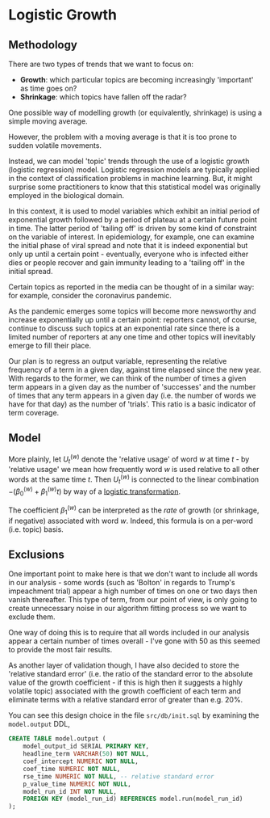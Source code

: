 # Logistic Growth

## Methodology

There are two types of trends that we want to focus on:

* **Growth**: which particular topics are becoming increasingly 'important' as time goes on?
* **Shrinkage**: which topics have fallen off the radar?

One possible way of modelling growth (or equivalently, shrinkage) is using a simple moving average.

However, the problem with a moving average is that it is too prone to sudden volatile movements.

Instead, we can model 'topic' trends through the use of a logistic growth (logistic regression) model. Logistic regression models are typically applied in the context of classification problems in machine learning. But, it might surprise some practitioners to know that this statistical model was originally employed in the biological domain.

In this context, it is used to model variables which exhibit an initial period of exponential growth followed by a period of plateau at a certain future point in time. The latter period of 'tailing off' is driven by some kind of constraint on the variable of interest. In epidemiology, for example, one can examine the initial phase of viral spread and note that it is indeed exponential but only up until a certain point - eventually, everyone who is infected either dies or people recover and gain immunity leading to a 'tailing off' in the initial spread.

Certain topics as reported in the media can be thought of in a similar way: for example, consider the coronavirus pandemic.

As the pandemic emerges some topics will become more newsworthy and increase exponentially up until a certain point: reporters cannot, of course, continue to discuss such topics at an exponential rate since there is a limited number of reporters at any one time and other topics will inevitably emerge to fill their place. 

Our plan is to regress an output variable, representing the relative frequency of a term in a given day, against time elapsed since the new year. With regards to the former, we can think of the number of times a given term appears in a given day as the number of 'successes' and the number of times that any term appears in a given day (i.e. the number of words we have for that day) as the number of 'trials'. This ratio is a basic indicator of term coverage.

## Model

More plainly, let *U*<sub>*t*</sub><sup>(*w*)</sup> denote the 'relative usage' of word *w* at time *t* - by 'relative usage' we mean how frequently word *w* is used relative to all other words at the same time *t*. Then *U*<sub>*t*</sub><sup>(*w*)</sup> is connected to the linear combination −(*β*<sub>0</sub><sup>(*w*)</sup> + *β*<sub>1</sub><sup>(*w*)</sup>*t*) by way of a [logistic transformation](https://en.wikipedia.org/wiki/Logistic_regression#Logistic_model).

The coefficient *β*<sub>1</sub><sup>(*w*)</sup> can be interpreted as the *rate* of growth (or shrinkage, if negative) associated with word *w*. Indeed, this formula is on a per-word (i.e. topic) basis.

## Exclusions

One important point to make here is that we don't want to include all words in our analysis - some words (such as 'Bolton' in regards to Trump's impeachment trial) appear a high number of times on one or two days then vanish thereafter. This type of term, from our point of view, is only going to create unnecessary noise in our algorithm fitting process so we want to exclude them. 

One way of doing this is to require that all words included in our analysis appear a certain number of times overall - I've gone with 50 as this seemed to provide the most fair results.

As another layer of validation though, I have also decided to store the 'relative standard error' (i.e. the ratio of the standard error to the absolute value of the growth coefficient - if this is high then it suggests a highly volatile topic) associated with the growth coefficient of each term and eliminate terms with a relative standard error of greater than e.g. 20%.

You can see this design choice in the file `src/db/init.sql` by examining the `model.output` DDL,

```sql
CREATE TABLE model.output (
    model_output_id SERIAL PRIMARY KEY,
    headline_term VARCHAR(50) NOT NULL,
    coef_intercept NUMERIC NOT NULL,
    coef_time NUMERIC NOT NULL,
    rse_time NUMERIC NOT NULL, -- relative standard error
    p_value_time NUMERIC NOT NULL,
    model_run_id INT NOT NULL,
    FOREIGN KEY (model_run_id) REFERENCES model.run(model_run_id)
);
```



